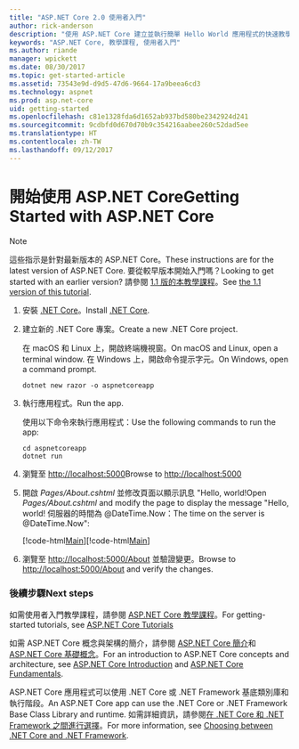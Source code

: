 ```yaml
---
title: "ASP.NET Core 2.0 使用者入門"
author: rick-anderson
description: "使用 ASP.NET Core 建立並執行簡單 Hello World 應用程式的快速教學課程。"
keywords: "ASP.NET Core, 教學課程, 使用者入門"
ms.author: riande
manager: wpickett
ms.date: 08/30/2017
ms.topic: get-started-article
ms.assetid: 73543e9d-d9d5-47d6-9664-17a9beea6cd3
ms.technology: aspnet
ms.prod: asp.net-core
uid: getting-started
ms.openlocfilehash: c81e1328fda6d1652ab937bd580be2342924d241
ms.sourcegitcommit: 9cdbfd0d670d70b9c354216aabee260c52dad5ee
ms.translationtype: HT
ms.contentlocale: zh-TW
ms.lasthandoff: 09/12/2017
---
```

# <a name="getting-started-with-aspnet-core"></a><span data-ttu-id="3c647-104">開始使用 ASP.NET Core</span><span class="sxs-lookup"><span data-stu-id="3c647-104">Getting Started with ASP.NET Core</span></span>

> [!NOTE]
> <span data-ttu-id="3c647-105">這些指示是針對最新版本的 ASP.NET Core。</span><span class="sxs-lookup"><span data-stu-id="3c647-105">These instructions are for the latest version of ASP.NET Core.</span></span> <span data-ttu-id="3c647-106">要從較早版本開始入門嗎？</span><span class="sxs-lookup"><span data-stu-id="3c647-106">Looking to get started with an earlier version?</span></span> <span data-ttu-id="3c647-107">請參閱 [1.1 版的本教學課程](xref:getting-started-1.1)。</span><span class="sxs-lookup"><span data-stu-id="3c647-107">See [the 1.1 version of this tutorial](xref:getting-started-1.1).</span></span>

1. <span data-ttu-id="3c647-108">安裝 [.NET Core](https://www.microsoft.com/net/core/)。</span><span class="sxs-lookup"><span data-stu-id="3c647-108">Install [.NET Core](https://www.microsoft.com/net/core/).</span></span>

2. <span data-ttu-id="3c647-109">建立新的 .NET Core 專案。</span><span class="sxs-lookup"><span data-stu-id="3c647-109">Create a new .NET Core project.</span></span>

   <span data-ttu-id="3c647-110">在 macOS 和 Linux 上，開啟終端機視窗。</span><span class="sxs-lookup"><span data-stu-id="3c647-110">On macOS and Linux, open a terminal window.</span></span> <span data-ttu-id="3c647-111">在 Windows 上，開啟命令提示字元。</span><span class="sxs-lookup"><span data-stu-id="3c647-111">On Windows, open a command prompt.</span></span>

    ```terminal
    dotnet new razor -o aspnetcoreapp
    ```
    
4. <span data-ttu-id="3c647-112">執行應用程式。</span><span class="sxs-lookup"><span data-stu-id="3c647-112">Run the app.</span></span>

    <span data-ttu-id="3c647-113">使用以下命令來執行應用程式：</span><span class="sxs-lookup"><span data-stu-id="3c647-113">Use the following commands to run the app:</span></span>

    ```terminal
    cd aspnetcoreapp
    dotnet run
    ```

5. <span data-ttu-id="3c647-114">瀏覽至 [http://localhost:5000](http://localhost:5000)</span><span class="sxs-lookup"><span data-stu-id="3c647-114">Browse to [http://localhost:5000](http://localhost:5000)</span></span>

6. <span data-ttu-id="3c647-115">開啟 *Pages/About.cshtml* 並修改頁面以顯示訊息 "Hello, world!</span><span class="sxs-lookup"><span data-stu-id="3c647-115">Open *Pages/About.cshtml* and modify the page to display the message "Hello, world!</span></span> <span data-ttu-id="3c647-116">伺服器的時間為 @DateTime.Now：</span><span class="sxs-lookup"><span data-stu-id="3c647-116">The time on the server is @DateTime.Now":</span></span>

    <span data-ttu-id="3c647-117">[!code-html[Main](getting-started/sample/getting-started/about.cshtml?highlight=9&range=1-9)]</span><span class="sxs-lookup"><span data-stu-id="3c647-117">[!code-html[Main](getting-started/sample/getting-started/about.cshtml?highlight=9&range=1-9)]</span></span>

7. <span data-ttu-id="3c647-118">瀏覽至 [http://localhost:5000/About](http://localhost:5000/About) 並驗證變更。</span><span class="sxs-lookup"><span data-stu-id="3c647-118">Browse to [http://localhost:5000/About](http://localhost:5000/About) and verify the changes.</span></span>

### <a name="next-steps"></a><span data-ttu-id="3c647-119">後續步驟</span><span class="sxs-lookup"><span data-stu-id="3c647-119">Next steps</span></span>

<span data-ttu-id="3c647-120">如需使用者入門教學課程，請參閱 [ASP.NET Core 教學課程](tutorials/index.md)。</span><span class="sxs-lookup"><span data-stu-id="3c647-120">For getting-started tutorials, see [ASP.NET Core Tutorials](tutorials/index.md)</span></span>

<span data-ttu-id="3c647-121">如需 ASP.NET Core 概念與架構的簡介，請參閱 [ASP.NET Core 簡介](index.md)和 [ASP.NET Core 基礎概念](fundamentals/index.md)。</span><span class="sxs-lookup"><span data-stu-id="3c647-121">For an introduction to ASP.NET Core concepts and architecture, see [ASP.NET Core Introduction](index.md) and [ASP.NET Core Fundamentals](fundamentals/index.md).</span></span>

<span data-ttu-id="3c647-122">ASP.NET Core 應用程式可以使用 .NET Core 或 .NET Framework 基底類別庫和執行階段。</span><span class="sxs-lookup"><span data-stu-id="3c647-122">An ASP.NET Core app can use the .NET Core or .NET Framework Base Class Library and runtime.</span></span> <span data-ttu-id="3c647-123">如需詳細資訊，請參閱[在 .NET Core 和 .NET Framework 之間進行選擇](https://docs.microsoft.com/dotnet/articles/standard/choosing-core-framework-server)。</span><span class="sxs-lookup"><span data-stu-id="3c647-123">For more information, see [Choosing between .NET Core and .NET Framework](https://docs.microsoft.com/dotnet/articles/standard/choosing-core-framework-server).</span></span>
